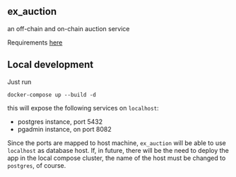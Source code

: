 ex_auction
----------


an off-chain and on-chain auction service

Requirements [here](REQUIREMENTS.md)

## Local development

Just run

    docker-compose up --build -d

this will expose the following services on `localhost`:

- postgres instance, port 5432
- pgadmin instance, on port 8082

Since the ports are mapped to host machine, `ex_auction` will be able to use `localhost` as database host. If, in future, there will be the need to deploy the app in the local compose cluster, the name of the host must be changed to `postgres`, of course.
